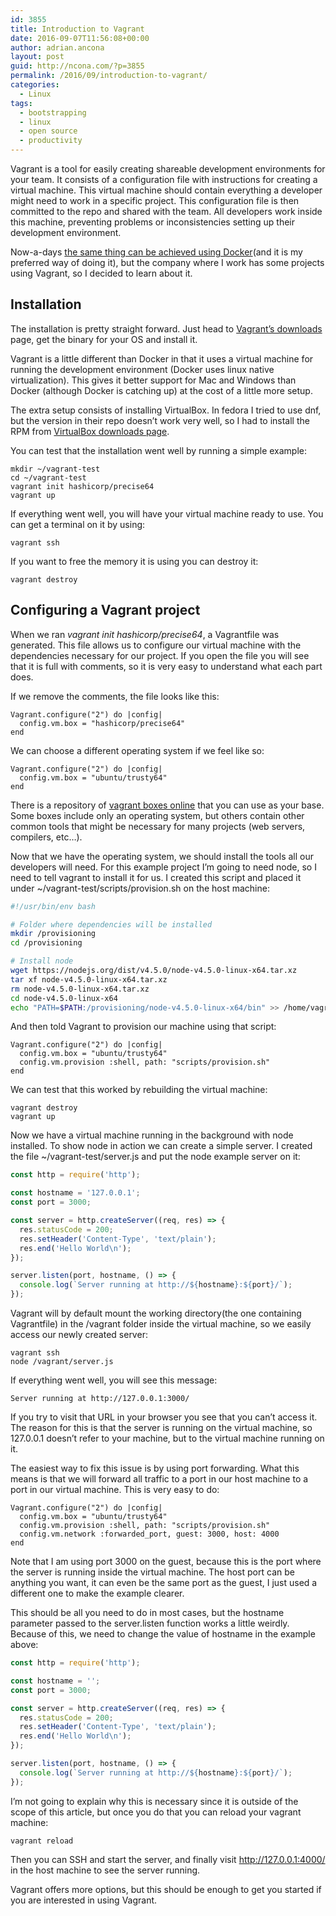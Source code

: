 ```yaml
---
id: 3855
title: Introduction to Vagrant
date: 2016-09-07T11:56:08+00:00
author: adrian.ancona
layout: post
guid: http://ncona.com/?p=3855
permalink: /2016/09/introduction-to-vagrant/
categories:
  - Linux
tags:
  - bootstrapping
  - linux
  - open source
  - productivity
---
```

Vagrant is a tool for easily creating shareable development environments for your team. It consists of a configuration file with instructions for creating a virtual machine. This virtual machine should contain everything a developer might need to work in a specific project. This configuration file is then committed to the repo and shared with the team. All developers work inside this machine, preventing problems or inconsistencies setting up their development environment.

Now-a-days [the same thing can be achieved using Docker](http://ncona.com/2015/11/local-development-with-docker/)(and it is my preferred way of doing it), but the company where I work has some projects using Vagrant, so I decided to learn about it.

## Installation

The installation is pretty straight forward. Just head to [Vagrant&#8217;s downloads](https://www.vagrantup.com/downloads.html) page, get the binary for your OS and install it.

<!--more-->

Vagrant is a little different than Docker in that it uses a virtual machine for running the development environment (Docker uses linux native virtualization). This gives it better support for Mac and Windows than Docker (although Docker is catching up) at the cost of a little more setup.

The extra setup consists of installing VirtualBox. In fedora I tried to use dnf, but the version in their repo doesn&#8217;t work very well, so I had to install the RPM from [VirtualBox downloads page](https://www.virtualbox.org/wiki/Downloads).

You can test that the installation went well by running a simple example:

```
mkdir ~/vagrant-test
cd ~/vagrant-test
vagrant init hashicorp/precise64
vagrant up
```

If everything went well, you will have your virtual machine ready to use. You can get a terminal on it by using:

```
vagrant ssh
```

If you want to free the memory it is using you can destroy it:

```
vagrant destroy
```

## Configuring a Vagrant project

When we ran _vagrant init hashicorp/precise64_, a Vagrantfile was generated. This file allows us to configure our virtual machine with the dependencies necessary for our project. If you open the file you will see that it is full with comments, so it is very easy to understand what each part does.

If we remove the comments, the file looks like this:

```
Vagrant.configure("2") do |config|
  config.vm.box = "hashicorp/precise64"
end
```

We can choose a different operating system if we feel like so:

```
Vagrant.configure("2") do |config|
  config.vm.box = "ubuntu/trusty64"
end
```

There is a repository of [vagrant boxes online](https://atlas.hashicorp.com/boxes/search) that you can use as your base. Some boxes include only an operating system, but others contain other common tools that might be necessary for many projects (web servers, compilers, etc&#8230;).

Now that we have the operating system, we should install the tools all our developers will need. For this example project I&#8217;m going to need node, so I need to tell vagrant to install it for us. I created this script and placed it under ~/vagrant-test/scripts/provision.sh on the host machine:

```bash
#!/usr/bin/env bash

# Folder where dependencies will be installed
mkdir /provisioning
cd /provisioning

# Install node
wget https://nodejs.org/dist/v4.5.0/node-v4.5.0-linux-x64.tar.xz
tar xf node-v4.5.0-linux-x64.tar.xz
rm node-v4.5.0-linux-x64.tar.xz
cd node-v4.5.0-linux-x64
echo "PATH=$PATH:/provisioning/node-v4.5.0-linux-x64/bin" >> /home/vagrant/.bashrc
```

And then told Vagrant to provision our machine using that script:

```
Vagrant.configure("2") do |config|
  config.vm.box = "ubuntu/trusty64"
  config.vm.provision :shell, path: "scripts/provision.sh"
end
```

We can test that this worked by rebuilding the virtual machine:

```
vagrant destroy
vagrant up
```

Now we have a virtual machine running in the background with node installed. To show node in action we can create a simple server. I created the file ~/vagrant-test/server.js and put the node example server on it:

```js
const http = require('http');

const hostname = '127.0.0.1';
const port = 3000;

const server = http.createServer((req, res) => {
  res.statusCode = 200;
  res.setHeader('Content-Type', 'text/plain');
  res.end('Hello World\n');
});

server.listen(port, hostname, () => {
  console.log(`Server running at http://${hostname}:${port}/`);
});
```

Vagrant will by default mount the working directory(the one containing Vagrantfile) in the /vagrant folder inside the virtual machine, so we easily access our newly created server:

```
vagrant ssh
node /vagrant/server.js
```

If everything went well, you will see this message:

```
Server running at http://127.0.0.1:3000/
```

If you try to visit that URL in your browser you see that you can&#8217;t access it. The reason for this is that the server is running on the virtual machine, so 127.0.0.1 doesn&#8217;t refer to your machine, but to the virtual machine running on it.

The easiest way to fix this issue is by using port forwarding. What this means is that we will forward all traffic to a port in our host machine to a port in our virtual machine. This is very easy to do:

```
Vagrant.configure("2") do |config|
  config.vm.box = "ubuntu/trusty64"
  config.vm.provision :shell, path: "scripts/provision.sh"
  config.vm.network :forwarded_port, guest: 3000, host: 4000
end
```

Note that I am using port 3000 on the guest, because this is the port where the server is running inside the virtual machine. The host port can be anything you want, it can even be the same port as the guest, I just used a different one to make the example clearer.

This should be all you need to do in most cases, but the hostname parameter passed to the server.listen function works a little weirdly. Because of this, we need to change the value of hostname in the example above:

```js
const http = require('http');

const hostname = '';
const port = 3000;

const server = http.createServer((req, res) => {
  res.statusCode = 200;
  res.setHeader('Content-Type', 'text/plain');
  res.end('Hello World\n');
});

server.listen(port, hostname, () => {
  console.log(`Server running at http://${hostname}:${port}/`);
});
```

I&#8217;m not going to explain why this is necessary since it is outside of the scope of this article, but once you do that you can reload your vagrant machine:

```
vagrant reload
```

Then you can SSH and start the server, and finally visit http://127.0.0.1:4000/ in the host machine to see the server running.

Vagrant offers more options, but this should be enough to get you started if you are interested in using Vagrant.
